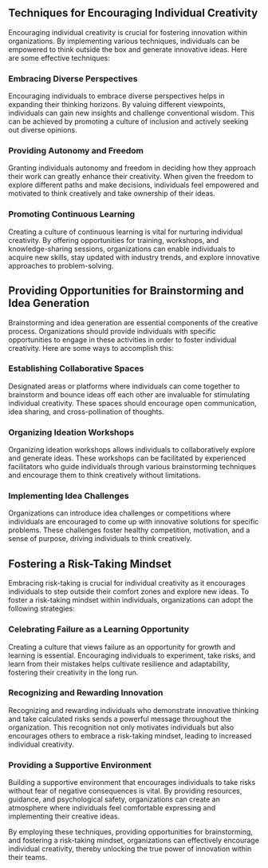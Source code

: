 
## Techniques for Encouraging Individual Creativity

Encouraging individual creativity is crucial for fostering innovation within organizations. By implementing various techniques, individuals can be empowered to think outside the box and generate innovative ideas. Here are some effective techniques:

### Embracing Diverse Perspectives

Encouraging individuals to embrace diverse perspectives helps in expanding their thinking horizons. By valuing different viewpoints, individuals can gain new insights and challenge conventional wisdom. This can be achieved by promoting a culture of inclusion and actively seeking out diverse opinions.

### Providing Autonomy and Freedom

Granting individuals autonomy and freedom in deciding how they approach their work can greatly enhance their creativity. When given the freedom to explore different paths and make decisions, individuals feel empowered and motivated to think creatively and take ownership of their ideas.

### Promoting Continuous Learning

Creating a culture of continuous learning is vital for nurturing individual creativity. By offering opportunities for training, workshops, and knowledge-sharing sessions, organizations can enable individuals to acquire new skills, stay updated with industry trends, and explore innovative approaches to problem-solving.

## Providing Opportunities for Brainstorming and Idea Generation

Brainstorming and idea generation are essential components of the creative process. Organizations should provide individuals with specific opportunities to engage in these activities in order to foster individual creativity. Here are some ways to accomplish this:

### Establishing Collaborative Spaces

Designated areas or platforms where individuals can come together to brainstorm and bounce ideas off each other are invaluable for stimulating individual creativity. These spaces should encourage open communication, idea sharing, and cross-pollination of thoughts.

### Organizing Ideation Workshops

Organizing ideation workshops allows individuals to collaboratively explore and generate ideas. These workshops can be facilitated by experienced facilitators who guide individuals through various brainstorming techniques and encourage them to think creatively without limitations.

### Implementing Idea Challenges

Organizations can introduce idea challenges or competitions where individuals are encouraged to come up with innovative solutions for specific problems. These challenges foster healthy competition, motivation, and a sense of purpose, driving individuals to think creatively.

## Fostering a Risk-Taking Mindset

Embracing risk-taking is crucial for individual creativity as it encourages individuals to step outside their comfort zones and explore new ideas. To foster a risk-taking mindset within individuals, organizations can adopt the following strategies:

### Celebrating Failure as a Learning Opportunity

Creating a culture that views failure as an opportunity for growth and learning is essential. Encouraging individuals to experiment, take risks, and learn from their mistakes helps cultivate resilience and adaptability, fostering their creativity in the long run.

### Recognizing and Rewarding Innovation

Recognizing and rewarding individuals who demonstrate innovative thinking and take calculated risks sends a powerful message throughout the organization. This recognition not only motivates individuals but also encourages others to embrace a risk-taking mindset, leading to increased individual creativity.

### Providing a Supportive Environment

Building a supportive environment that encourages individuals to take risks without fear of negative consequences is vital. By providing resources, guidance, and psychological safety, organizations can create an atmosphere where individuals feel comfortable expressing and implementing their creative ideas.

By employing these techniques, providing opportunities for brainstorming, and fostering a risk-taking mindset, organizations can effectively encourage individual creativity, thereby unlocking the true power of innovation within their teams.
